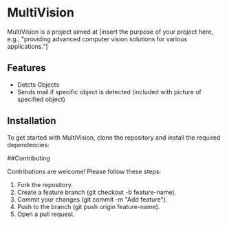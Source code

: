 # MultiVision

MultiVision is a project aimed at [insert the purpose of your project here, e.g., "providing advanced computer vision solutions for various applications."]

## Features

- Detcts Objects
- Sends mail if specific object is detected (included with picture of specified object)

## Installation

To get started with MultiVision, clone the repository and install the required dependencies:

##Contributing

Contributions are welcome! Please follow these steps:

1) Fork the repository.
2) Create a feature branch (git checkout -b feature-name).
3) Commit your changes (git commit -m "Add feature").
4) Push to the branch (git push origin feature-name).
5) Open a pull request.
